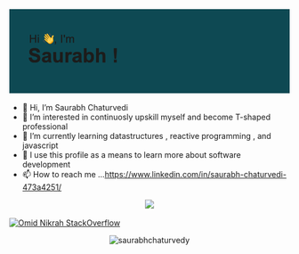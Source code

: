 <img src="https://github.com/saurabhchaturvedy/saurabhchaturvedy/blob/main/header.png">


- 👋 Hi, I’m Saurabh Chaturvedi
- 👀 I’m interested in continuosly upskill myself and become T-shaped professional
- 🌱 I’m currently learning datastructures , reactive programming , and javascript
- 💞️ I use this profile as a means to learn more about software development  
- 📫 How to reach me ...https://www.linkedin.com/in/saurabh-chaturvedi-473a4251/


<p align="center">
  <a href="https://github.com/amandewatnitrr">
    <img height="180em" src="https://github-readme-stats.vercel.app/api?username=saurabhchaturvedy&count_private=true&show_icons=true&theme=algolia/>
    <img height="180em" src="https://github-readme-stats-eight-theta.vercel.app/api/top-langs/?username=saurabhchaturvedy&hide=html,css,javascript&layout=compact&langs_count=8&theme=algolia"/>
  </a>
</p>  
  
  
[![Omid Nikrah StackOverflow](https://github-readme-stackoverflow.vercel.app/?userID=4193280)](https://stackoverflow.com/users/4193280/saurabhchaturvedy)
  
  <p align="center"> <img src="https://github-readme-stats.vercel.app/api?username=saurabhchaturvedy&show_icons=true&theme=gotham" alt="saurabhchaturvedy" />
  
